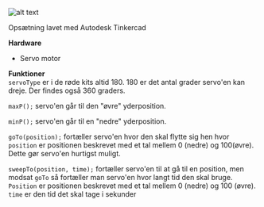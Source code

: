 ![alt text](https://github.com/DDlabAU/2EZArduino/blob/master/Servo/servo-ops%C3%A6tning.PNG "Opsætning")

Opsætning lavet med Autodesk Tinkercad

**Hardware**
- Servo motor

**Funktioner**  
`servoType` er i de røde kits altid 180. 180 er det antal grader servo'en kan dreje. Der findes også 360 graders.   

`maxP();` servo'en går til den "øvre" yderposition.  

`minP();` servo'en går til en "nedre" yderposition.  

`goTo(position);` fortæller servo'en hvor den skal flytte sig hen hvor `position` er positionen beskrevet med et tal mellem 0 (nedre) og 100(øvre). Dette gør servo'en hurtigst muligt.  

`sweepTo(position, time);` fortæller servo'en til at gå til en position, men modsat `goTo` så fortæller man servo'en hvor langt tid den skal bruge. `Position` er positionen beskrevet med et tal mellem 0 (nedre) og 100 (øvre). `time` er den tid det skal tage i sekunder

